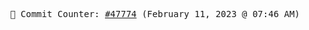 <p align="center">
    <samp>
        📮 Commit Counter: <a href="https://github.com/Javascript-void0/Javascript-void0/commits/main">#47774</a> (February 11, 2023 @ 07:46 AM)
    </samp>
</p>